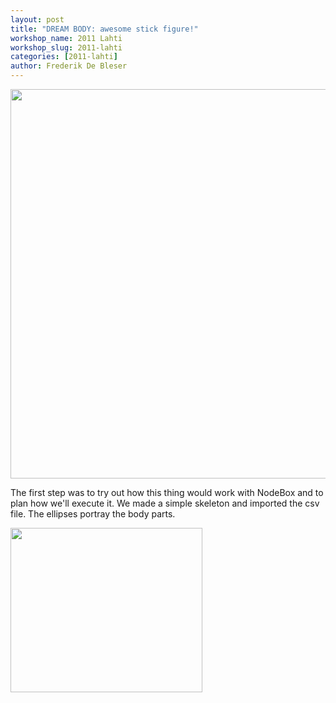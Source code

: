 ```yaml
---
layout: post
title: "DREAM BODY: awesome stick figure!"
workshop_name: 2011 Lahti
workshop_slug: 2011-lahti
categories: [2011-lahti]
author: Frederik De Bleser
---
```

<a rel="attachment wp-att-162" href="http://workshops.nodebox.net/2011-3/?attachment_id=162"><img class="alignnone size-large wp-image-162" src="http://workshops.nodebox.net/2011-3/wp-content/uploads/2011/06/Screen-shot-2011-06-01-at-10.56.47-AM-950x623.png" alt="" width="950" height="623" /></a>

The first step was to try out how this thing would work with NodeBox and to plan how we'll execute it. We made a simple skeleton and imported the csv file. The ellipses portray the body parts.

<a rel="attachment wp-att-171" href="http://workshops.nodebox.net/2011-3/?attachment_id=171"><img class="alignnone size-full wp-image-171" src="http://workshops.nodebox.net/2011-3/wp-content/uploads/2011/06/Screen-shot-2011-06-01-at-11.05.12-AM.png" alt="" width="307" height="263" /></a>
